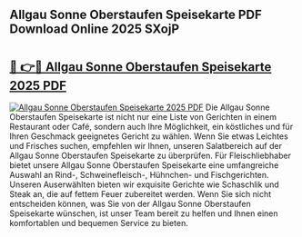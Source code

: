 ## Allgau Sonne Oberstaufen Speisekarte PDF Download Online 2025 SXojP

# <h2><a href="http://gceb0i.nevu.top/?p=Allgau+Sonne+Oberstaufen+Speisekarte">🔗 👉🔴 Allgau Sonne Oberstaufen Speisekarte 2025 PDF</a></h2>

[![Allgau Sonne Oberstaufen Speisekarte 2025 PDF](https://i.imgur.com/dBaPXMq.png)](http://gceb0i.nevu.top/?p=Allgau+Sonne+Oberstaufen+Speisekarte)
Die Allgau Sonne Oberstaufen Speisekarte ist nicht nur eine Liste von Gerichten in einem Restaurant oder Café, sondern auch Ihre Möglichkeit, ein köstliches und für Ihren Geschmack geeignetes Gericht zu wählen. Wenn Sie etwas Leichtes und Frisches suchen, empfehlen wir Ihnen, unseren Salatbereich auf der Allgau Sonne Oberstaufen Speisekarte zu überprüfen. Für Fleischliebhaber bietet unsere Allgau Sonne Oberstaufen Speisekarte eine umfangreiche Auswahl an Rind-, Schweinefleisch-, Hühnchen- und Fischgerichten. Unseren Auserwählten bieten wir exquisite Gerichte wie Schaschlik und Steak an, die auf fettem Feuer zubereitet werden. Wenn Sie sich nicht entscheiden können, was Sie von der Allgau Sonne Oberstaufen Speisekarte wünschen, ist unser Team bereit zu helfen und Ihnen einen komfortablen und bequemen Service zu bieten.
